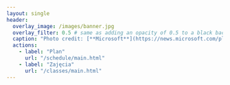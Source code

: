 ```yaml
---
layout: single
header:
  overlay_image: /images/banner.jpg
  overlay_filter: 0.5 # same as adding an opacity of 0.5 to a black background
  caption: "Photo credit: [**Microsoft**](https://news.microsoft.com/pl-pl/features/naukowcy-z-politechniki-poznanskiej-opisuja-struktury-atomow-z-kosmosu-dzieki-mocy-obliczeniowej-chmury-microsoftmowi/)"
  actions:
    - label: "Plan"
      url: "/schedule/main.html"
    - label: "Zajęcia"
      url: "/classes/main.html"
---
```


